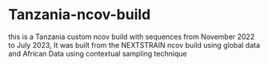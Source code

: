 # Tanzania-ncov-build
this is a Tanzania custom ncov build with sequences from November 2022 to July 2023, It was built from the NEXTSTRAIN ncov build using global data and African Data using contextual sampling technique
